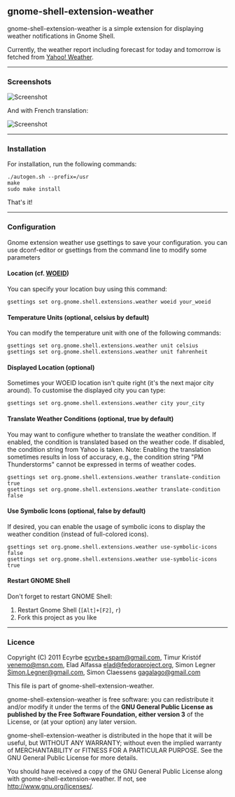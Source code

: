 ## gnome-shell-extension-weather

gnome-shell-extension-weather is a simple extension for displaying weather notifications in Gnome Shell.

Currently, the weather report including forecast for today and tomorrow is fetched from [Yahoo! Weather](http://weather.yahoo.com/).

----

### Screenshots

![Screenshot](gnome-shell-extension-weather/raw/master/data/screenshot.png)

And with French translation:  

![Screenshot](gnome-shell-extension-weather/raw/master/data/screenshot2.png)

----

### Installation

For installation, run the following commands:

    ./autogen.sh --prefix=/usr
    make
    sudo make install
  
That's it!

----

### Configuration

Gnome extension weather use gsettings to save your configuration. you can use dconf-editor or gsettings from the command line to modify some parameters

#### Location (cf. [WOEID](http://developer.yahoo.com/geo/geoplanet/guide/concepts.html))

You can specify your location buy using this command:

    gsettings set org.gnome.shell.extensions.weather woeid your_woeid

#### Temperature Units (optional, celsius by default)

You can modify the temperature unit with one of the following commands:

    gsettings set org.gnome.shell.extensions.weather unit celsius
    gsettings set org.gnome.shell.extensions.weather unit fahrenheit

#### Displayed Location (optional)

Sometimes your WOEID location isn't quite right (it's the next major city around). To customise the displayed city you can type:

    gsettings set org.gnome.shell.extensions.weather city your_city

#### Translate Weather Conditions (optional, true by default)

You may want to configure whether to translate the weather condition. If enabled, the condition is translated based on the weather code. If disabled, the condition string from Yahoo is taken. Note: Enabling the translation sometimes results in loss of accuracy, e.g., the condition string "PM Thunderstorms" cannot be expressed in terms of weather codes.

    gsettings set org.gnome.shell.extensions.weather translate-condition true
    gsettings set org.gnome.shell.extensions.weather translate-condition false

#### Use Symbolic Icons (optional, false by default)

If desired, you can enable the usage of symbolic icons to display the weather condition (instead of full-colored icons).

    gsettings set org.gnome.shell.extensions.weather use-symbolic-icons false
    gsettings set org.gnome.shell.extensions.weather use-symbolic-icons true

#### Restart GNOME Shell

Don't forget to restart GNOME Shell:

1. Restart Gnome Shell (`[Alt]+[F2]`, `r`)
2. Fork this project as you like

----

### Licence

Copyright (C) 2011
Ecyrbe <ecyrbe+spam@gmail.com>,
Timur Kristóf <venemo@msn.com>,
Elad Alfassa <elad@fedoraproject.org>,
Simon Legner <Simon.Legner@gmail.com>,
Simon Claessens <gagalago@gmail.com>

This file is part of gnome-shell-extension-weather.

gnome-shell-extension-weather is free software: you can redistribute it and/or modify it under the terms of the **GNU General Public License as published by the Free Software Foundation, either version 3** of the License, or (at your option) any later version.

gnome-shell-extension-weather is distributed in the hope that it will be useful, but WITHOUT ANY WARRANTY; without even the implied warranty of MERCHANTABILITY or FITNESS FOR A PARTICULAR PURPOSE.  See the GNU General Public License for more details.

You should have received a copy of the GNU General Public License along with gnome-shell-extension-weather.  If not, see <http://www.gnu.org/licenses/>.

